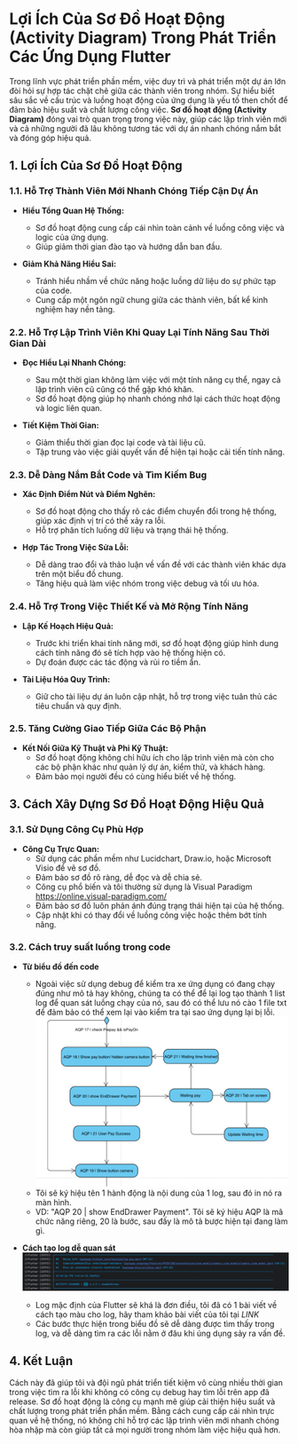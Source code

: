 # **Lợi Ích Của Sơ Đồ Hoạt Động (Activity Diagram) Trong Phát Triển Các Ứng Dụng Flutter**

Trong lĩnh vực phát triển phần mềm, việc duy trì và phát triển một dự án lớn đòi hỏi sự hợp tác chặt chẽ giữa các thành viên trong nhóm. Sự hiểu biết sâu sắc về cấu trúc và luồng hoạt động của ứng dụng là yếu tố then chốt để đảm bảo hiệu suất và chất lượng công việc. **Sơ đồ hoạt động (Activity Diagram)** đóng vai trò quan trọng trong việc này, giúp các lập trình viên mới và cả những người đã lâu không tương tác với dự án nhanh chóng nắm bắt và đóng góp hiệu quả.

## **1. Lợi Ích Của Sơ Đồ Hoạt Động**

### **1.1. Hỗ Trợ Thành Viên Mới Nhanh Chóng Tiếp Cận Dự Án**

- **Hiểu Tổng Quan Hệ Thống:**
    - Sơ đồ hoạt động cung cấp cái nhìn toàn cảnh về luồng công việc và logic của ứng dụng.
    - Giúp giảm thời gian đào tạo và hướng dẫn ban đầu.

- **Giảm Khả Năng Hiểu Sai:**
    - Tránh hiểu nhầm về chức năng hoặc luồng dữ liệu do sự phức tạp của code.
    - Cung cấp một ngôn ngữ chung giữa các thành viên, bất kể kinh nghiệm hay nền tảng.

### **2.2. Hỗ Trợ Lập Trình Viên Khi Quay Lại Tính Năng Sau Thời Gian Dài**

- **Đọc Hiểu Lại Nhanh Chóng:**
    - Sau một thời gian không làm việc với một tính năng cụ thể, ngay cả lập trình viên cũ cũng có thể gặp khó khăn.
    - Sơ đồ hoạt động giúp họ nhanh chóng nhớ lại cách thức hoạt động và logic liên quan. 

- **Tiết Kiệm Thời Gian:**
    - Giảm thiểu thời gian đọc lại code và tài liệu cũ.
    - Tập trung vào việc giải quyết vấn đề hiện tại hoặc cải tiến tính năng.

### **2.3. Dễ Dàng Nắm Bắt Code và Tìm Kiếm Bug**

- **Xác Định Điểm Nút và Điểm Nghẽn:**
    - Sơ đồ hoạt động cho thấy rõ các điểm chuyển đổi trong hệ thống, giúp xác định vị trí có thể xảy ra lỗi.
    - Hỗ trợ phân tích luồng dữ liệu và trạng thái hệ thống.

- **Hợp Tác Trong Việc Sửa Lỗi:**
    - Dễ dàng trao đổi và thảo luận về vấn đề với các thành viên khác dựa trên một biểu đồ chung.
    - Tăng hiệu quả làm việc nhóm trong việc debug và tối ưu hóa.

### **2.4. Hỗ Trợ Trong Việc Thiết Kế và Mở Rộng Tính Năng**

- **Lập Kế Hoạch Hiệu Quả:**
    - Trước khi triển khai tính năng mới, sơ đồ hoạt động giúp hình dung cách tính năng đó sẽ tích hợp vào hệ thống hiện có.
    - Dự đoán được các tác động và rủi ro tiềm ẩn.

- **Tài Liệu Hóa Quy Trình:**
    - Giữ cho tài liệu dự án luôn cập nhật, hỗ trợ trong việc tuân thủ các tiêu chuẩn và quy định.

### **2.5. Tăng Cường Giao Tiếp Giữa Các Bộ Phận**

- **Kết Nối Giữa Kỹ Thuật và Phi Kỹ Thuật:**
    - Sơ đồ hoạt động không chỉ hữu ích cho lập trình viên mà còn cho các bộ phận khác như quản lý dự án, kiểm thử, và khách hàng.
    - Đảm bảo mọi người đều có cùng hiểu biết về hệ thống.

## **3. Cách Xây Dựng Sơ Đồ Hoạt Động Hiệu Quả**

### **3.1. Sử Dụng Công Cụ Phù Hợp**

- **Công Cụ Trực Quan:**
    - Sử dụng các phần mềm như Lucidchart, Draw.io, hoặc Microsoft Visio để vẽ sơ đồ.
    - Đảm bảo sơ đồ rõ ràng, dễ đọc và dễ chia sẻ.
    - Công cụ phổ biến và tôi thường sử dụng là Visual Paradigm https://online.visual-paradigm.com/
    - Đảm bảo sơ đồ luôn phản ánh đúng trạng thái hiện tại của hệ thống.
    - Cập nhật khi có thay đổi về luồng công việc hoặc thêm bớt tính năng.
  
### **3.2. Cách truy suất luồng trong code**

- **Từ biểu đồ đến code**
    - Ngoài việc sử dụng debug để kiểm tra xe ứng dụng có đang chạy đúng như mô tả hay không, chúng ta có thể để lại log tạo thành 1 list log để quan sát luồng chạy của nó, sau đó có thể lưu nó cào 1 file txt để đảm bảo có thể xem lại vào kiểm tra tại sao ứng dụng lại bị lỗi.
    ![image1.png](image1.png)
    - Tôi sẽ ký hiệu tên 1 hành động là nội dung của 1 log, sau đó in nó ra màn hình. 
    - VD: "AQP 20 | show EndDrawer Payment". Tôi sẽ ký hiệu AQP là mã chức năng riêng, 20 là bước, sau đấy là mô tả bược hiện tại đang làm gì. 

- **Cách tạo log dễ quan sát**
    ![image2.png](image2.png)
    - Log mặc định của Flutter sẽ khá là đơn điều, tôi đã có 1 bài viết về cách tạo màu cho log, hãy tham khảo bài viết của tôi tại *LINK*
    - Các bước thực hiện trong biểu đồ sẽ dễ dàng được tìm thấy trong log, và dễ dàng tìm ra các lỗi nằm ở đâu khi úng dụng sảy ra vấn đề. 
    
  
## **4. Kết Luận**

Cách này đã giúp tôi và đội ngũ phát triển tiết kiệm vô cùng nhiều thời gian trong việc tìm ra lỗi khi không có công cụ debug hay tìm lỗi trên app đã release. Sơ đồ hoạt động là công cụ mạnh mẽ giúp cải thiện hiệu suất và chất lượng trong phát triển phần mềm. Bằng cách cung cấp cái nhìn trực quan về hệ thống, nó không chỉ hỗ trợ các lập trình viên mới nhanh chóng hòa nhập mà còn giúp tất cả mọi người trong nhóm làm việc hiệu quả hơn.

